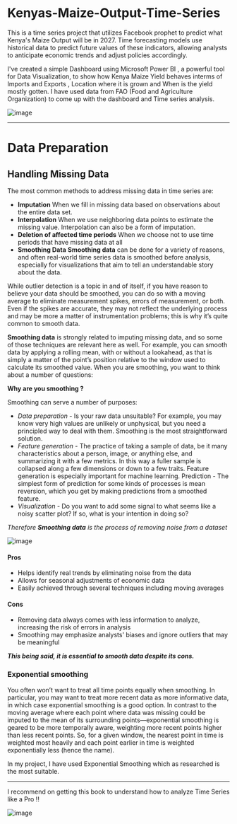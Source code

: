 # Kenyas-Maize-Output-Time-Series
This is a time series project that utilizes Facebook prophet to predict what Kenya's Maize Output will be in 2027.
Time forecasting models use historical data to predict future values of these indicators, allowing analysts to anticipate economic trends and adjust policies accordingly.

I've created a simple Dashboard using Microsoft Power BI , a powerful tool for Data Visualization, to show how Kenya Maize Yield 
behaves interms of Imports and Exports , Location where it is grown and When is the yield mostly gotten. I have used data from FAO
(Food and Agriculture Organization) to come up with the dashboard and Time series analysis.

![image](https://user-images.githubusercontent.com/63351043/230066193-4e79fbc5-46d2-4f1a-a881-a90b404944b1.png)

- - - -

# Data Preparation 

## Handling Missing Data 
The most common methods to address missing data in time series are: 
- **Imputation**
When we fill in missing data based on observations about the entire data set.
- **Interpolation**
When we use neighboring data points to estimate the missing value. Interpolation can also be a form of imputation.
- **Deletion of affected time periods**
When we choose not to use time periods that have missing data at all
- **Smoothing Data**
__Smoothing data__ can be done for a variety of reasons, and often real-world time series data is smoothed before analysis, especially for visualizations that aim to tell an understandable story about the data. 

While outlier detection is a topic in and of itself, if you have reason to believe your data should be smoothed, you can do so with a moving average to eliminate measurement spikes, errors of measurement, or both. Even if the spikes are accurate, they
may not reflect the underlying process and may be more a matter of instrumentation problems; this is why it’s quite common to smooth data.

__Smoothing data__ is strongly related to imputing missing data, and so some of those techniques are relevant here as well. For example, you can smooth data by applying a rolling mean, with or without a lookahead, as that is simply a matter of the point’s
position relative to the window used to calculate its smoothed value.
When you are smoothing, you want to think about a number of questions:

**Why are you smoothing ?**

Smoothing can serve a number of purposes: 
- *Data preparation* - Is your raw data unsuitable? For example, you may know very high values are unlikely or unphysical, but you need a principled way to deal with them. Smoothing is the most straightforward solution.
- *Feature generation* - The practice of taking a sample of data, be it many characteristics about a person, image, or anything else, and summarizing it with a few metrics. In this way a fuller sample is collapsed along a few dimensions or down to a few
traits. Feature generation is especially important for machine learning.
Prediction - The simplest form of prediction for some kinds of processes is mean reversion, which you get by making predictions from a smoothed feature.
- *Visualization* - Do you want to add some signal to what seems like a noisy scatter plot? If so, what is your intention in doing so?

*Therefore __Smoothing data__ is the process of removing noise from a dataset*

![image](https://www.investopedia.com/thmb/AlWZjs7tasYiBJGyzVOl1cObsKU=/750x0/filters:no_upscale():max_bytes(150000):strip_icc():format(webp)/dotdash_Final_Strategies_Applications_Behind_The_50_Day_EMA_INTC_AAPL_Jul_2020-03-4913804fedb2488aa6a3e60de37baf4d.jpg)

#### Pros 
- Helps identify real trends by eliminating noise from the data 
- Allows for seasonal adjustments of economic data 
- Easily achieved through several techniques including moving averages 
#### Cons
- Removing data always comes with less information to analyze, increasing the risk of errors in analysis
- Smoothing may emphasize analysts' biases and ignore outliers that may be meaningful

***This being said, it is essential to smooth data despite its cons.***

### Exponential smoothing

You often won’t want to treat all time points equally when smoothing. In particular, you may want to treat more recent data as more informative data, in which case exponential smoothing is a good option. In contrast to the moving average where each point where data was missing could be imputed to the mean of its surrounding points—exponential smoothing is geared to be more temporally aware, weighting more recent points higher than less recent points. So, for a given window, the nearest point in time is weighted most heavily and each point earlier in time is weighted exponentially less (hence the name).

In my project, I have used Exponential Smoothing which as researched is the most suitable.

- - - - 

I recommend on getting this book to understand how to analyze Time Series like a Pro !!

![image](https://user-images.githubusercontent.com/63351043/231533189-1ebbbe73-c3cf-4dab-b1e4-29acbf147d1c.png)
